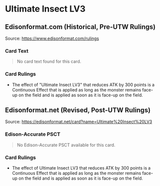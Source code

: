 # Ultimate Insect LV3

## Edisonformat.com (Historical, Pre-UTW Rulings)

Source: https://www.edisonformat.com/rulings

### Card Text

> No card text found for this card.

### Card Rulings

*   The effect of "Ultimate Insect LV3" that reduces ATK by 300 points is a Continuous Effect that is applied as long as the monster remains face-up on the field and is applied as soon as it is face-up on the field.

## Edisonformat.net (Revised, Post-UTW Rulings)

Source: https://edisonformat.net/card?name=Ultimate%20Insect%20LV3

### Edison-Accurate PSCT

> No Edison-Accurate PSCT available for this card.

### Card Rulings

*   The effect of Ultimate Insect LV3 that reduces ATK by 300 points is a Continuous Effect that is applied as long as the monster remains face-up on the field and is applied as soon as it is face-up on the field.
            